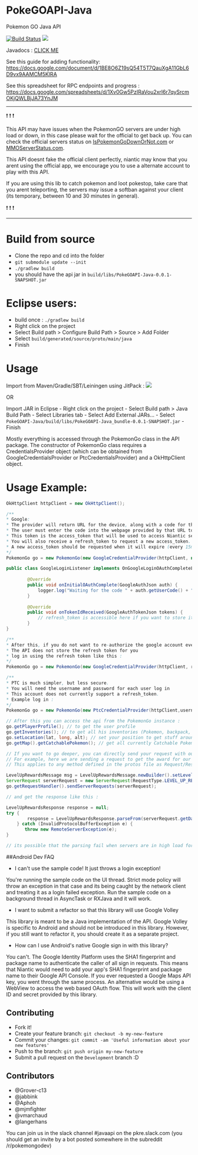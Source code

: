 
# PokeGOAPI-Java
Pokemon GO Java API

[![Build Status](https://travis-ci.org/Grover-c13/PokeGOAPI-Java.svg?branch=master)](https://travis-ci.org/Grover-c13/PokeGOAPI-Java)
[![](https://jitpack.io/v/Grover-c13/PokeGOAPI-Java.svg)](https://jitpack.io/#Grover-c13/PokeGOAPI-Java)

Javadocs : [CLICK ME](https://jitpack.io/com/github/Grover-c13/PokeGOAPI-Java/a2828da60d/javadoc/) 

See this guide for adding functionality:
   https://docs.google.com/document/d/1BE8O6Z19sQ54T5T7QauXgA11GbL6D9vx9AAMCM5KlRA

See this spreadsheet for RPC endpoints and progress :
   https://docs.google.com/spreadsheets/d/1Xv0Gw5PzIRaVou2xrl6r7qySrcmOKjQWLBjJA73YnJM

___
:exclamation: :exclamation: :exclamation:

This API may have issues when the PokemonGO servers are under high load or down, in this case please wait for the official to get back up. You can check the official servers status on [IsPokemonGoDownOrNot.com](http://ispokemongodownornot.com) or [MMOServerStatus.com](http://www.mmoserverstatus.com/pokemon_go).

This API doesnt fake the official client perfectly, niantic may know that you arent using the official app, we encourage you to use a alternate account to play with this API.

If you are using this lib to catch pokemon and loot pokestop, take care that you arent teleporting, the servers may issue a softban against your client (its temporary, between 10 and 30 minutes in general).

:exclamation: :exclamation: :exclamation:
___

# Build from source
  - Clone the repo and cd into the folder
  - `` git submodule update --init ``
  - `` ./gradlew build ``
  - you should have the api jar in ``build/libs/PokeGOAPI-Java-0.0.1-SNAPSHOT.jar``

# Eclipse users:
  - build once : `` ./gradlew build ``
  - Right click on the project
  - Select Build path > Configure Build Path > Source > Add Folder
  - Select `build/generated/source/proto/main/java`
  - Finish

# Usage

  Import from Maven/Gradle/SBT/Leiningen using JitPack : [![](https://jitpack.io/v/Grover-c13/PokeGOAPI-Java.svg)](https://jitpack.io/#Grover-c13/PokeGOAPI-Java)

OR

  Import JAR in Eclipse
    - Right click on the project
    - Select Build path > Java Build Path
    - Select Libraries tab
    - Select Add External JARs…
    - Select `PokeGOAPI-Java/build/libs/PokeGOAPI-Java_bundle-0.0.1-SNAPSHOT.jar`
    - Finish

Mostly everything is accessed through the PokemonGo class in the API package.
The constructor of PokemonGo class requires a CredentialsProvider object (which can be obtained from GoogleCredentialsProvider or PtcCredentialsProvider) and a OkHttpClient object.

# Usage Example:
```java
OkHttpClient httpClient = new OkHttpClient();

/** 
* Google: 
* The provider will return URL for the device, along with a code for the chosen account. 
* The user must enter the code into the webpage provided by that URL to obtain a token.
* This token is the access_token that will be used to access Niantic servers.
* You will also receive a refresh_token to request a new access_token.
* A new access_token should be requested when it will expire (every 15min).
*/
PokemonGo go = new PokemonGo(new GoogleCredentialProvider(httpClient, new GoogleLoginListener()), httpClient);

public class GoogleLoginListener implements OnGoogleLoginOAuthCompleteListener {
 
        @Override
        public void onInitialOAuthComplete(GoogleAuthJson auth) {
            logger.log("Waiting for the code " + auth.getUserCode() + " to be put in " + auth.getVerificationUrl());
        }
 
        @Override
        public void onTokenIdReceived(GoogleAuthTokenJson tokens) {
            // refresh_token is accessible here if you want to store it.
        }
}

/**
* After this, if you do not want to re-authorize the google account every time, you will need to store the refresh token
* The API does not store the refresh token for you
* log in using the refresh token like this :
*/
PokemonGo go = new PokemonGo(new GoogleCredentialProvider(httpClient, refreshToken), httpClient);

/**
* PTC is much simpler, but less secure.
* You will need the username and password for each user log in
* This account does not currently support a refresh_token. 
* Example log in :
*/
PokemonGo go = new PokemonGo(new PtcCredentialProvider(httpClient,username,password),httpClient);

// After this you can access the api from the PokemonGo instance :
go.getPlayerProfile(); // to get the user profile
go.getInventories(); // to get all his inventories (Pokemon, backpack, egg, incubator)
go.setLocation(lat, long, alt); // set your position to get stuff around (altitude is not needed, you can use 1 for example)
go.getMap().getCatchablePokemon(); // get all currently Catchable Pokemon around you

// If you want to go deeper, you can directly send your request with our RequestHandler
// For example, here we are sending a request to get the award for our level
// This applies to any method defined in the protos file as Request/Response)

LevelUpRewardsMessage msg = LevelUpRewardsMessage.newBuilder().setLevel(yourLVL).build(); 
ServerRequest serverRequest = new ServerRequest(RequestType.LEVEL_UP_REWARDS, msg);
go.getRequestHandler().sendServerRequests(serverRequest);

// and get the response like this :

LevelUpRewardsResponse response = null;
try {
		response = LevelUpRewardsResponse.parseFrom(serverRequest.getData());
	} catch (InvalidProtocolBufferException e) {
	   throw new RemoteServerException(e);
}

// its possible that the parsing fail when servers are in high load for example.
```

##Android Dev FAQ

  - I can't use the sample code! It just throws a login exception!

You're running the sample code on the UI thread. Strict mode policy will throw an exception in that case and its being caught by the network client and treating it as a login failed exception. Run the sample code on a background thread in AsyncTask or RXJava and it will work.

  - I want to submit a refactor so that this library will use Google Volley

This library is meant to be a Java implementation of the API. Google Volley is specific to Android and should not be introduced in this library. However, if you still want to refactor it, you should create it as a separate project.

   - How can I use Android's native Google sign in with this library?

You can't. The Google Identity Platform uses the SHA1 fingerprint and package name to authenticate the caller of all sign in requests. This means that Niantic would need to add your app's SHA1 fingerprint and package name to their Google API Console. If you ever requested a Google Maps API key, you went through the same process. An alternative would be using a WebView to access the web based OAuth flow. This will work with the client ID and secret provided by this library.


## Contributing
  - Fork it!
  - Create your feature branch: `git checkout -b my-new-feature`
  - Commit your changes: `git commit -am 'Useful information about your new features'`
  - Push to the branch: `git push origin my-new-feature`
  - Submit a pull request on the `Development` branch :D

## Contributors
  - @Grover-c13
  - @jabbink
  - @Aphoh
  - @mjmfighter
  - @vmarchaud
  - @langerhans

You can join us in the slack channel #javaapi on the pkre.slack.com (you should get an invite by a bot posted somewhere in the subreddit /r/pokemongodev)
